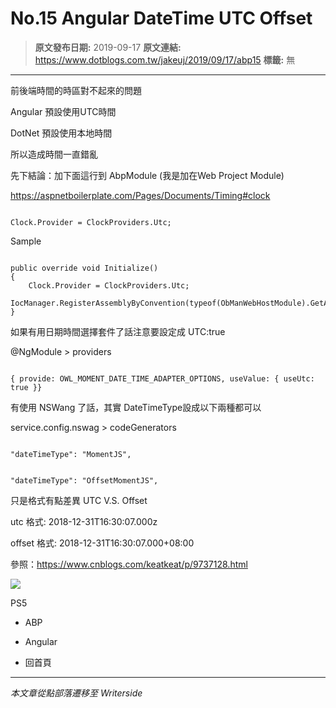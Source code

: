 # No.15 Angular DateTime UTC Offset

> **原文發布日期:** 2019-09-17
> **原文連結:** https://www.dotblogs.com.tw/jakeuj/2019/09/17/abp15
> **標籤:** 無

---

前後端時間的時區對不起來的問題

Angular 預設使用UTC時間

DotNet 預設使用本地時間

所以造成時間一直錯亂

先下結論：加下面這行到 AbpModule (我是加在Web Project Module)

<https://aspnetboilerplate.com/Pages/Documents/Timing#clock>

```

Clock.Provider = ClockProviders.Utc;
```

Sample

```

public override void Initialize()
{
    Clock.Provider = ClockProviders.Utc;
    IocManager.RegisterAssemblyByConvention(typeof(ObManWebHostModule).GetAssembly());
}
```

如果有用日期時間選擇套件了話注意要設定成 UTC:true

@NgModule > providers

```

{ provide: OWL_MOMENT_DATE_TIME_ADAPTER_OPTIONS, useValue: { useUtc: true }}
```

有使用 NSWang 了話，其實 DateTimeType設成以下兩種都可以

service.config.nswag > codeGenerators

```

"dateTimeType": "MomentJS",
```

```

"dateTimeType": "OffsetMomentJS",
```

只是格式有點差異 UTC V.S. Offset

utc 格式: 2018-12-31T16:30:07.000z

offset 格式: 2018-12-31T16:30:07.000+08:00

參照：<https://www.cnblogs.com/keatkeat/p/9737128.html>

![](https://card.psnprofiles.com/1/jakeuj.png)

PS5

* ABP
* Angular

* 回首頁

---

*本文章從點部落遷移至 Writerside*
